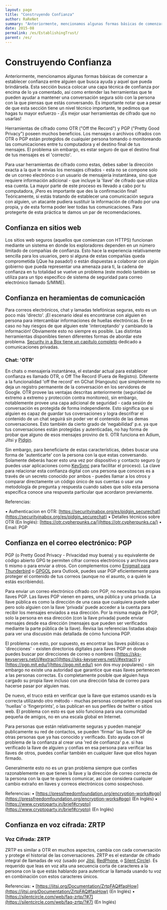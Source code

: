 ```yaml
---
layout: page
title: "Construyendo Confianza"
author: RaReNet
summary: "Anteriormente, mencionamos algunas formas básicas de comenzar a establecer confianzae entre alguien que busca ayuda y aquel que pueda brindársela. Esta sección busca colocar una capa técnica de confianza por encima de lo ya comentado, así como entender las herramientas que te pueden ayudar a mantener una conversación segura sólo con la persona con la que piensas que estás conversando. Es importante notar que a pesar de que esta sección tiene un nivel técnico importante, te pedimos que hagas tu mayor esfuerzo - ¡Es mejor usar herramientas de cifrado que no usarlas!"
date: 2015-08
permalink: /es/EstablishingTrust/
parent: /es/
---
```


# Construyendo Confianza

Anteriormente, mencionamos algunas formas básicas de comenzar a establecer confianza entre alguien que busca ayuda y aquel que pueda brindársela. Esta sección busca colocar una capa técnica de confianza por encima de lo ya comentado, así como entender las herramientas que te pueden ayudar a mantener una conversación segura sólo con la persona con la que piensas que estás conversando. Es importante notar que a pesar de que esta sección tiene un nivel técnico importante, te pedimos que hagas tu mayor esfuerzo - ¡Es mejor usar herramientas de cifrado que no usarlas!

Herramientas de cifrado como OTR ("Off the Record") y PGP ("Pretty Good Privacy") poseen muchos beneficios. Los mensajes o archivos cifrados con OTR o PGP están protegidos de cualquier persona tomando o monitoreando las comunicaciones entre tu computadora y el destino final de tus mensajes. El problema sin embargo, es estar seguro de que el destino final de tus mensajes es el 'correcto'.

Para usar herramientas de cifrado como estas, debes saber la dirección exacta a la que le envías los mensajes cifrados - esta no se compone solo de un correo electrónco o un usuario de mensajería instantánea, sino que requiere información adicional - que incluye la 'llave' de cifrado que utiliza esa cuenta.  La mayor parte de este proceso es llevado a cabo por tu computadora, ¡Pero es importante que des la confirmación final! Teóricamente, si estás tratando de establecer una comunicación segura con alguien, un atacante pudiera sustituir la información de cifrado por una propia, y de esta forma poder leer todas tus comunicaciones. Para protegerte de esta práctica te damos un par de recomendaciones.

## Confianza en sitios web
Los sitios web seguros (aquellos que comienzan con HTTPS) funcionan mediante un sistema en donde los exploradores dependen en un número limitado de compañías de confianza. Esto hace la experiencia relatívamente sencilla para los usuarios, pero si alguna de estas compañías queda comprometida (¡Que ha pasado!) o están dispuestas a colaborar con algún gobierno que pueda representar una amenaza para ti, la cadena de confianza en tu totalidad se vuelve un problema (este modelo también se utiliza para un tipo específico de sistema de seguridad para correo electrónico llamado S/MIME).

## Confianza en heramientas de comunicación
Para correos electrónicos, chat y lamadas telefónicas seguras, esto es un poco más 'directo'. ¡El escenario ideal es encontrarse con alguien en persona para intercambiar informaciones de huellas electrónicas. En ee caso no hay riesgos de que alguien este 'interceptando' y cambiando la información! Obviamente esto no siempre es posible. Las distintas herramientas disponibles tienen diferentes formas de abordar este problema. [Security in a Box tiene un capítulo completo](https://securityinabox.org/es/chapter-7) dedicado a comunicaciones privadas.

### Chat: 'OTR'
En chats o mensajería instantánea, el estandar actual para establecer confianza es llamado OTR, o Off The Record (Fuera de Registro). Diferente a la funcionalidad 'off the record' en GChat (Hangouts) que simplemente no deja un registro permanente de la conversación en los servidores de Google. OTR provee las ventajas descritas anteriormente (seguridad de extremo a extremo y protección contra monitoreo), sin embargo, notablemente provee una capa adicional de seguridad - cada sesión de conversación es protegida de forma independiente. Esto significa que si alguien es capaz de guardar tus coversaciones y logra descrifrar el contenido de un chat seguirá sin poder ver el contenido de las demas conversaciones. Esto también da cierto grado de 'negabilidad' p.e. ya que tus conversaciones están protegidas y autenticadas, no hay forma de probar que alguno de esos mensajes provino de ti. OTR funciona en Adium, Jitsi y [Pidgin](https://securityinabox.org/es/pidgin_main).

Sin embargo, para beneficiarte de estas características, debes buscar una forma de 'autenticarte' con la persona con la que estas conversando. Solamente deberás hacer esto una vez por dispositivo y contacto seguro (y puedes usar aplicaciones como [KeySync](https://guardianproject.info/apps/keysync/) para facilitar el proceso). La clave para relacionar esta confianza digital con una persona que conoces es a través de un secreto conocido por ambos - puedes llamar a los otros y comparar directamente un código único de sus cuentas o usar una metodología de pregunta y respuesta cuando sabes que sólo esta persona específica conoce una respuesta particular que acordaron previamente.

Referencias:

• Authenticacion en OTR: [https://securityinabox.org/es/pidgin_securechat](https://securityinabox.org/es/pidgin_securechat)
• Detalles técnicos sobre OTR (En Inglés): [https://otr.cypherpunks.ca/](https://otr.cypherpunks.ca/)
• Email: PGP

## Confianza en el correo electrónico: PGP

PGP (o Pretty Good Privacy - Privacidad muy buena) y su equivalente de código abierto GPG te permiten cifrar correos electrónicos y archivos para ti mismo o para enviar a otros. Con complementos como [Enigmail para Thunderbird](https://securityinabox.org/es/thunderbird_main) o [GPGOL](http://www.gpg4win.org/) para Outlook, puedes usar PGP eficientemente para proteger el contenido de tus correos (aunque no el asunto, o a quién le estás escribiendo).

Para enviar un correo electrónico cifrado con PGP, no necesitas tus propias llaves PGP. Las llaves PGP vienen en pares, una pública y una privada. La llave pública es como la dirección de una casa que cualquiera puede saber pero solo alguien con la llave 'privada' puede acceder a la cuenta para recibir los mensajes enviados a esa dirección. Por la misma magia de PGP, solo la persona en esa dirección (con la llave privada) puede enviar mensajes desde esa dirección (mensajes que pueden ser verificados mediante la parte pública de la llave). Revisa las referencias listadas abajo para ver una discusión más detallada de cómo funciona PGP.

El problema con esto, por supuesto, es encontrar las llaves públicas o 'direcciones' - existen directorios digitales para llaves PGP en donde puedes buscar por direcciones de correo o nombres ([https://sks-keyservers.net/i/#extract](https://sks-keyservers.net/i/#extract) y [https://pgp.mit.edu/](https://pgp.mit.edu/) son dos muy populares) - sin embargo no existe una autoridad que garantice que esas llaves pertenecen a las personas correctas. Es completamente posible que alguien haya cargado su propia llave incluso con una dirección falsa de correo para hacerse pasar por alguien mas.

De nuevo, el truco está en verificar que la llave que estamos usando es la correcta utilizando otro método - muchas personas comparten en papel sus 'huellas' o 'fingerprints', o las publican en sus perfiles de twitter o sitios web. El problema con esto es que sólo funciona para una comunidad pequeña de amigos, no en una escala global en Internet.

Para personas que están relativamente seguras y pueden manejar publicamente su red de contactos, se pueden 'firmar' las llaves PGP de otras personas que ya has conocido y verificado. Esto ayuda con el problema de la confianza al crear una 'red de confianza' p.e. si has verificado la llave de alguien y confias en esa persona para verificar las llaves de otros, puedes confiar también en cualquier llave que ellos hayan firmado.

Generalmente esto no es un gran problema siempre que confíes razonablemente en que tienes la llave y la dirección de correo correcta de la persona con la que te quieres comunicar, así que considera cualquier cambio extraño en llaves y correos electrónicos como sospechoso.

Referencias:
• [https://pressfreedomfoundation.org/encryption-works#pgp](https://pressfreedomfoundation.org/encryption-works#pgp) (En Inglés)
• [https://www.cryptoparty.in/brief#crypto](https://www.cryptoparty.in/brief#crypto) (En Inglés)

## Confianza en voz cifrada: ZRTP

### Voz Cifrada: ZRTP

ZRTP es similar a OTR en muchos aspectos, cambia con cada conversación y protege el historial de las conversaciones. ZRTP es el estandar de cifrado integral de llamadas de voz (usado por [Jitsi](https://securityinabox.org/en/jitsi), [RedPhone](https://whispersystems.org/#privacy), o [Silent Circle](https://silentcircle.com/)). Es requerido que leas en voz alta una secuencia corta de caracteres a la persona con la que estás hablando para autenticar la llamada usando tu voz en combinación con estos caracteres únicos.

Referencias:
• [https://jitsi.org/Documentation/ZrtpFAQ#faqHow](https://jitsi.org/Documentation/ZrtpFAQ#faqHow) (En Inglés)
• [https://silentcircle.com/web/faq-zrtp/?#7](https://silentcircle.com/web/faq-zrtp/?#7) (En Inglés)
